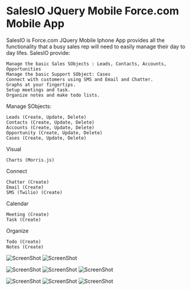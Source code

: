 SalesIO JQuery Mobile Force.com Mobile App
===========================================

SalesIO is Force.com JQuery Mobile Iphone App provides all the functionality that a busy sales rep will need to easily manage their day to day lifes. 
SalesIO provide:
    
    Manage the basic Sales SObjects : Leads, Contacts, Accounts, Opportunities
    Manage the basic Support SObject: Cases
    Connect with customers using SMS and Email and Chatter. 
    Graphs at your fingertips.
    Setup meetings and task.
    Organize notes and make todo lists. 

Manage SObjects:

    Leads (Create, Update, Delete)
    Contacts (Create, Update, Delete)
    Accounts (Create, Update, Delete)
    Opportunity (Create, Update, Delete)
    Cases (Create, Update, Delete)
     
Visual

    Charts (Morris.js)
    
Connect
  
    Chatter (Create)
    Email (Create)
    SMS (Twilio) (Create)
    
Calendar 
    
    Meeting (Create)
    Task (Create)
    
Organize
  
    Todo (Create)
    Notes (Create)
    
    
![ScreenShot](https://github.com/thysmichels/Sales-IO-JQuery-Mobile-Force.com-Mobile-App/raw/master/Screenshots/SalesIO1.png "Main Screen")
![ScreenShot](https://github.com/thysmichels/Sales-IO-JQuery-Mobile-Force.com-Mobile-App/raw/master/Screenshots/SalesIO4.png "Main Screen")

![ScreenShot](https://github.com/thysmichels/Sales-IO-JQuery-Mobile-Force.com-Mobile-App/raw/master/Screenshots/SalesIO2.png "Main Screen")
![ScreenShot](https://github.com/thysmichels/Sales-IO-JQuery-Mobile-Force.com-Mobile-App/raw/master/Screenshots/SalesIO9.png "Main Screen")
![ScreenShot](https://github.com/thysmichels/Sales-IO-JQuery-Mobile-Force.com-Mobile-App/raw/master/Screenshots/SalesIO3.png "Main Screen")

![ScreenShot](https://github.com/thysmichels/Sales-IO-JQuery-Mobile-Force.com-Mobile-App/raw/master/Screenshots/SalesIO5.png "Main Screen")
![ScreenShot](https://github.com/thysmichels/Sales-IO-JQuery-Mobile-Force.com-Mobile-App/raw/master/Screenshots/SalesIO6.png "Main Screen")
![ScreenShot](https://github.com/thysmichels/Sales-IO-JQuery-Mobile-Force.com-Mobile-App/raw/master/Screenshots/SalesIO7.png "Main Screen")

